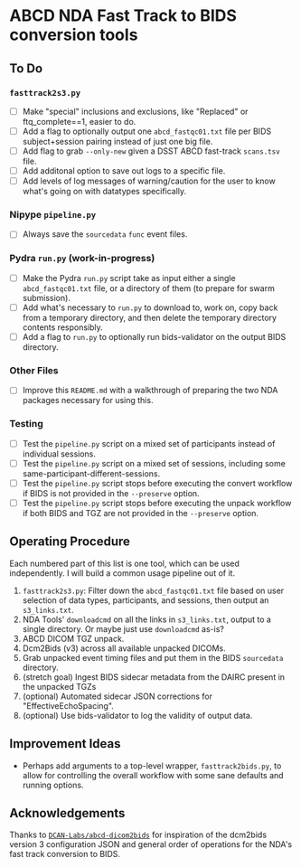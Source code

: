 # ABCD NDA Fast Track to BIDS conversion tools

## To Do

### `fasttrack2s3.py`

- [ ] Make "special" inclusions and exclusions, like "Replaced" or ftq_complete==1, easier to do.
- [ ] Add a flag to optionally output one `abcd_fastqc01.txt` file per BIDS subject+session pairing instead of just one big file.
- [ ] Add flag to grab `--only-new` given a DSST ABCD fast-track `scans.tsv` file.
- [ ] Add additonal option to save out logs to a specific file.
- [ ] Add levels of log messages of warning/caution for the user to know what's going on with datatypes specifically.

### Nipype `pipeline.py`

- [ ] Always save the `sourcedata` `func` event files.

### Pydra `run.py` (work-in-progress)

- [ ] Make the Pydra `run.py` script take as input either a single `abcd_fastqc01.txt` file, or a directory of them (to prepare for swarm submission).
- [ ] Add what's necessary to `run.py` to download to, work on, copy back from a temporary directory, and then delete the temporary directory contents responsibly.
- [ ] Add a flag to `run.py` to optionally run bids-validator on the output BIDS directory.

### Other Files

- [ ] Improve this `README.md` with a walkthrough of preparing the two NDA packages necessary for using this.

### Testing

- [ ] Test the `pipeline.py` script on a mixed set of participants instead of individual sessions.
- [ ] Test the `pipeline.py` script on a mixed set of sessions, including some same-participant-different-sessions.
- [ ] Test the `pipeline.py` script stops before executing the convert workflow if BIDS is not provided in the `--preserve` option.
- [ ] Test the `pipeline.py` script stops before executing the unpack workflow if both BIDS and TGZ are not provided in the `--preserve` option.

## Operating Procedure

Each numbered part of this list is one tool, which can be used independently. I will build a common usage pipeline out of it.

1. `fasttrack2s3.py`: Filter down the `abcd_fastqc01.txt` file based on user selection of data types, participants, and sessions, then output an `s3_links.txt`.
1. NDA Tools' `downloadcmd` on all the links in `s3_links.txt`, output to a single directory. Or maybe just use `downloadcmd` as-is?
1. ABCD DICOM TGZ unpack.
1. Dcm2Bids (v3) across all available unpacked DICOMs.
1. Grab unpacked event timing files and put them in the BIDS `sourcedata` directory.
1. (stretch goal) Ingest BIDS sidecar metadata from the DAIRC present in the unpacked TGZs
1. (optional) Automated sidecar JSON corrections for "EffectiveEchoSpacing".
1. (optional) Use bids-validator to log the validity of output data.

## Improvement Ideas

- Perhaps add arguments to a top-level wrapper, `fasttrack2bids.py`, to allow for controlling the overall workflow with some sane defaults and running options.

## Acknowledgements

Thanks to [`DCAN-Labs/abcd-dicom2bids`](https://github.com/DCAN-Labs/abcd-dicom2bids) for inspiration of the dcm2bids version 3 configuration JSON and general order of operations for the NDA's fast track conversion to BIDS.
